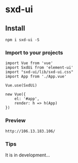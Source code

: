 # sxd-ui

## Install
```
npm i sxd-ui -S
```

### Import to your projects
```
import Vue from 'vue'
import SxdUi from 'element-ui'
import "sxd-ui/lib/sxd-ui.css"
import App from './App.vue'

Vue.use(SxdUi)

new Vue({
    el: '#app',
    render: h => h(App)
})
```

### Preview
```
http://106.13.183.106/
```

### Tips
It is in development...
